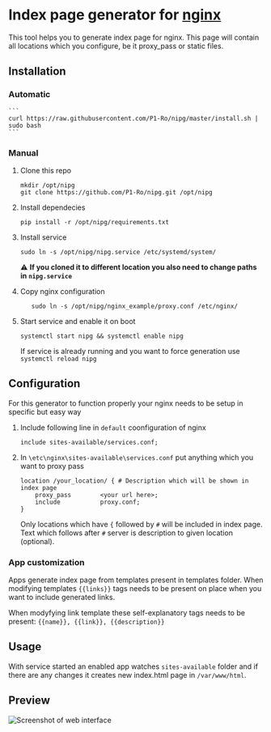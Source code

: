 # Index page generator for [nginx](https://www.nginx.com/)
This tool helps you to generate index page for nginx. This page will contain all locations which you configure, be it proxy_pass or static files.

## Installation
### Automatic

    ```
    curl https://raw.githubusercontent.com/P1-Ro/nipg/master/install.sh | sudo bash
    ```

### Manual

1. Clone this repo 
    ```
    mkdir /opt/nipg
    git clone https://github.com/P1-Ro/nipg.git /opt/nipg
    ```

2. Install dependecies
    ```
   pip install -r /opt/nipg/requirements.txt
   ```

3. Install service 
    ```
    sudo ln -s /opt/nipg/nipg.service /etc/systemd/system/
    ```
   :warning: **If you cloned it to different location you also need to change paths in `nipg.service`**

4. Copy nginx configuration
    ```
       sudo ln -s /opt/nipg/nginx_example/proxy.conf /etc/nginx/
    ```

4. Start service and enable it on boot
    ```
   systemctl start nipg && systemctl enable nipg
   ```
   If service is already running and you want to force generation use `systemctl reload nipg`

## Configuration
For this generator to function properly your nginx needs to be setup in specific but easy way

1. Include following line in `default` coonfiguration of nginx
    ```
   include sites-available/services.conf;
    ```
2. In `\etc\nginx\sites-available\services.conf` put anything which you want to proxy pass
    ```
   location /your_location/ { # Description which will be shown in index page
        proxy_pass        <your url here>;
        include           proxy.conf;
    }
   ```
   
   Only locations which have `{` followed by `#` will be included in index page.
   Text which follows after `#` server is description to given location (optional).

### App customization
Apps generate index page from templates present in templates folder.
When modifying templates `{{links}}` tags needs to be present on place when you want to include generated links.

When modyfying link template these self-explanatory tags needs to be present: `{{name}}, {{link}}, {{description}} `

## Usage
With service started an enabled app watches `sites-available` folder and if there are any changes it creates new index.html page in `/var/www/html`.

## Preview
![Screenshot of web interface](https://github.com/P1-Ro/nipg/blob/master/preview.png)

